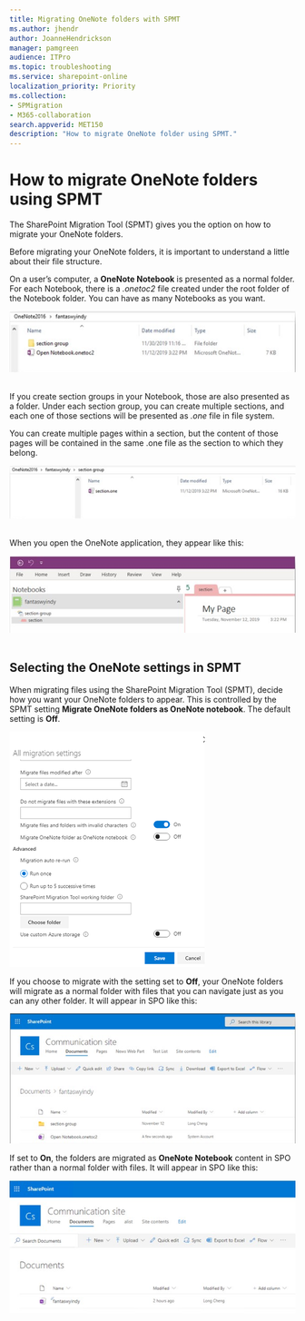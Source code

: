 ```yaml
---
title: Migrating OneNote folders with SPMT
ms.author: jhendr
author: JoanneHendrickson
manager: pamgreen
audience: ITPro
ms.topic: troubleshooting
ms.service: sharepoint-online
localization_priority: Priority
ms.collection: 
- SPMigration
- M365-collaboration
search.appverid: MET150
description: "How to migrate OneNote folder using SPMT."
---
```


# How to migrate OneNote folders using SPMT

The SharePoint Migration Tool (SPMT) gives you the option on how to migrate your OneNote folders.  

Before migrating your OneNote folders, it is important to understand a little about their file structure.  

On a user’s computer, a **OneNote Notebook** is presented as a normal folder. For each Notebook, there is a *.onetoc2* file created under the root folder of the Notebook folder. You can have as many Notebooks as you want.


![OneNote migration setting](media/onenote-file-1.png)</br></br>


If you create section groups in your Notebook, those are also presented as a folder. Under each section group, you can create multiple sections, and each one of those sections will be presented as *.one* file in file system. 

You can create multiple pages within a section, but the content of those pages will be contained in the same .one file as the section to which they belong.


![OneNote migration setting](media/onenote-file-2.png)</br></br>

When you open the OneNote application, they appear like this:

![OneNote migration setting](media/onenote-file-3.png)</br></br>



## Selecting the OneNote settings in SPMT

When migrating files using the SharePoint Migration Tool (SPMT), decide how you want your OneNote folders to appear. This is controlled by the SPMT setting  **Migrate OneNote folders as OneNote notebook**.  The default setting is **Off**.

![OneNote migration setting](media/onenote-settings.png)


If you choose to migrate with the setting set to **Off**, your OneNote folders will migrate as a normal folder with files that you can navigate just as you can any other folder.  It will appear in SPO like this:

![OneNote migration setting](media/onenote-file-4.png)


If set to **On**, the folders are migrated as **OneNote Notebook** content in SPO rather than a normal folder with files.   It will appear in SPO like this:

![OneNote migration setting](media/onenote-file-5.png)
